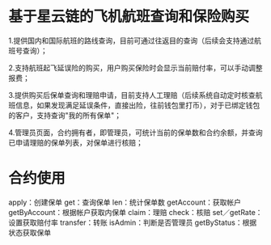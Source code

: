 # 基于星云链的飞机航班查询和保险购买

1.提供国内和国际航班的路线查询，目前可通过往返目的查询（后续会支持通过航班号查询）；

2.支持航班起飞延误险的购买，用户购买保险时会显示当前赔付率，可以手动调整报费；

3.提供购买后保单查询和理赔申请，目前支持人工理赔（后续系统自动定时核查航班信息，如果发现满足延误条件，直接出险，往前钱包里打币），对于已绑定钱包的客户，支持查询"我的所有保单"；

4.管理员页面，合约拥有者，即管理员，可统计当前的保单数和合约余额，并查询已申请理赔的保单列表，对保单进行核赔；

# 合约使用

apply：创建保单
get：查询保单
len：统计保单数
getAccount：获取帐户
getByAccount：根据帐户获取内保单
claim：理赔
check：核赔
set／getRate：设置获取赔付率
transfer：转账
isAdmin：判断是否管理员
getByStatus：根据状态获取保单